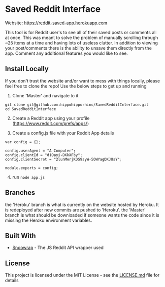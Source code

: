 # Saved Reddit Interface

Website: https://reddit-saved-app.herokuapp.com

This tool is for Reddit user's to see all of their saved posts or comments all at once. This was meant to solve the problem of manually scrolling through ~25 items at a time and having lots of useless clutter. In addition to viewing your post/comments there is the ability to unsave them directly from the app. Comment any additional features you would like to see.

## Install Locally

If you don't trust the website and/or want to mess with things locally, please feel free to clone the repo! Use the below steps to get up and running

1. Clone 'Master' and navigate to it

```
git clone git@github.com:hippohipporhino/SavedRedditInterface.git
cd SavedRedditInterface
```

2. Create a Reddit app using your profile (https://www.reddit.com/prefs/apps/)

3. Create a config.js file with your Reddit App details 

```
var config = {};

config.userAgent = "A Computer";
config.clientId = "d1Oayi-DXkXFby";
config.clientSecret = "2lunMerjKDS9syW-5OWYagDKJUsY";

module.exports = config;
```

4. run ```node app.js```

## Branches

the 'Heroku' branch is what is currently on the website hosted by Heroku. It is redeployed after new commits are pushed to 'Heroku'.
the 'Master' branch is what should be downloaded if someone wants the code since it is missing the Heroku environment variables.

## Built With

* [Snoowrap](https://github.com/not-an-aardvark/snoowrap) - The JS Reddit API wrapper used

## License

This project is licensed under the MIT License - see the [LICENSE.md](LICENSE.md) file for details
